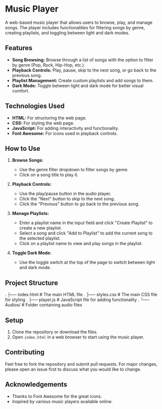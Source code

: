 # Music Player

A web-based music player that allows users to browse, play, and manage songs. The player includes functionalities for filtering songs by genre, creating playlists, and toggling between light and dark modes.

## Features

- **Song Browsing:** Browse through a list of songs with the option to filter by genre (Pop, Rock, Hip-Hop, etc.).
- **Playback Controls:** Play, pause, skip to the next song, or go back to the previous song.
- **Playlist Management:** Create custom playlists and add songs to them.
- **Dark Mode:** Toggle between light and dark mode for better visual comfort.

## Technologies Used

- **HTML:** For structuring the web page.
- **CSS:** For styling the web page.
- **JavaScript:** For adding interactivity and functionality.
- **Font Awesome:** For icons used in playback controls.

## How to Use

1. **Browse Songs:**
   - Use the genre filter dropdown to filter songs by genre.
   - Click on a song title to play it.

2. **Playback Controls:**
   - Use the play/pause button in the audio player.
   - Click the "Next" button to skip to the next song.
   - Click the "Previous" button to go back to the previous song.

3. **Manage Playlists:**
   - Enter a playlist name in the input field and click "Create Playlist" to create a new playlist.
   - Select a song and click "Add to Playlist" to add the current song to the selected playlist.
   - Click on a playlist name to view and play songs in the playlist.

4. **Toggle Dark Mode:**
   - Use the toggle switch at the top of the page to switch between light and dark mode.

## Project Structure
.
├── index.html # The main HTML file
.
├── styles.css # The main CSS file for styling
.
├── player.js # JavaScript file for adding functionality
.
└── Audios/ # Folder containing audio files

## Setup

1. Clone the repository or download the files.
2. Open `index.html` in a web browser to start using the music player.

## Contributing

Feel free to fork the repository and submit pull requests. For major changes, please open an issue first to discuss what you would like to change.

## Acknowledgements

- Thanks to Font Awesome for the great icons.
- Inspired by various music players available online.
